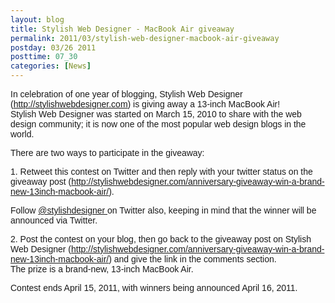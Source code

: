 ```yaml
---
layout: blog
title: Stylish Web Designer - MacBook Air giveaway
permalink: 2011/03/stylish-web-designer-macbook-air-giveaway
postday: 03/26 2011
posttime: 07_30
categories: [News]
---
```


<div style="font-family: Arial,Helvetica,sans-serif;">
In celebration of one year of blogging, Stylish Web Designer (<a href="http://stylishwebdesigner.com" target="new">http://stylishwebdesigner.com</a>) is giving away a 13-inch MacBook Air!&nbsp; 
</div>
<div style="font-family: Arial,Helvetica,sans-serif;">Stylish Web  Designer was started on March 15, 2010 to share with the web design community; it is now one of the most  popular web design blogs in the world.&nbsp;</div>

<div style="font-family: Arial,Helvetica,sans-serif;">

There are two ways to participate in the giveaway:&nbsp;</div>

<div style="font-family: Arial,Helvetica,sans-serif;">1. Retweet this contest on Twitter and then reply with your twitter status on the giveaway post (<a href="http://stylishwebdesigner.com/anniversary-giveaway-win-a-brand-new-13inch-macbook-air/" target="new">http://stylishwebdesigner.com/anniversary-giveaway-win-a-brand-new-13inch-macbook-air/</a>). 

Follow <a href="http://twitter.com/stylishdesigner" target="new">@stylishdesigner </a>on Twitter also, keeping in mind that the winner will be announced via Twitter.</div>

<div style="font-family: Arial,Helvetica,sans-serif;">2. Post the contest on your blog, then go back to the giveaway post on Stylish Web Designer (<a href="http://stylishwebdesigner.com/anniversary-giveaway-win-a-brand-new-13inch-macbook-air/" target="new">http://stylishwebdesigner.com/anniversary-giveaway-win-a-brand-new-13inch-macbook-air/</a>) and give the link in the comments section. </div>
<div style="font-family: Arial,Helvetica,sans-serif;">The prize is a brand-new, 13-inch MacBook Air. 

Contest ends April 15, 2011, with winners being announced April 16, 2011. </div> 
<div style='clear: both;'></div>
